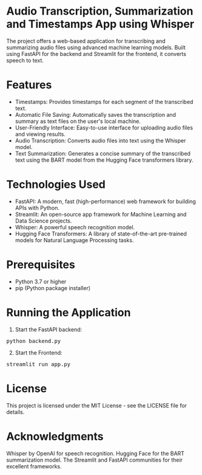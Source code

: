 # Audio Transcription, Summarization and Timestamps App using Whisper

The project offers a web-based application for transcribing and summarizing audio files using advanced machine learning models. Built using FastAPI for the backend and Streamlit for the frontend, it converts speech to text.

# Features
- Timestamps: Provides timestamps for each segment of the transcribed text.
- Automatic File Saving: Automatically saves the transcription and summary as text files on the user's local machine.
- User-Friendly Interface: Easy-to-use interface for uploading audio files and viewing results.
- Audio Transcription: Converts audio files into text using the Whisper model.
- Text Summarization: Generates a concise summary of the transcribed text using the BART model from the Hugging Face transformers library.

# Technologies Used
- FastAPI: A modern, fast (high-performance) web framework for building APIs with Python.
- Streamlit: An open-source app framework for Machine Learning and Data Science projects.
- Whisper: A powerful speech recognition model.
- Hugging Face Transformers: A library of state-of-the-art pre-trained models for Natural Language Processing tasks.

# Prerequisites
- Python 3.7 or higher
- pip (Python package installer)

# Running the Application

1. Start the FastAPI backend:
<pre>
python backend.py
</pre>

2. Start the Frontend:
<pre>
streamlit run app.py
</pre>

# License
This project is licensed under the MIT License - see the LICENSE file for details.

# Acknowledgments
Whisper by OpenAI for speech recognition.
Hugging Face for the BART summarization model.
The Streamlit and FastAPI communities for their excellent frameworks.
